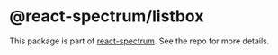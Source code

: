 # @react-spectrum/listbox

This package is part of [react-spectrum](https://gitlab.com/watheia/spectrum). See the repo for more details.
